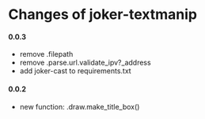 Changes of joker-textmanip
==========================

#### 0.0.3
* remove .filepath
* remove .parse.url.validate_ipv?_address
* add joker-cast to requirements.txt

#### 0.0.2
* new function: .draw.make_title_box()
